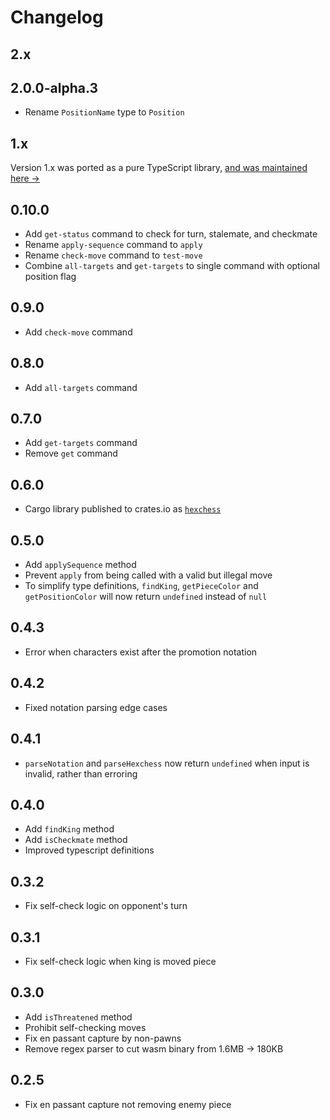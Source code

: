 # Changelog

## 2.x

## 2.0.0-alpha.3

- Rename `PositionName` type to `Position`

## 1.x

Version 1.x was ported as a pure TypeScript library, [and was maintained here &rarr;](https://github.com/scottbedard/hexchess.ts)

## 0.10.0

- Add `get-status` command to check for turn, stalemate, and checkmate
- Rename `apply-sequence` command to `apply`
- Rename `check-move` command to `test-move`
- Combine `all-targets` and `get-targets` to single command with optional position flag

## 0.9.0

- Add `check-move` command

## 0.8.0

- Add `all-targets` command

## 0.7.0

- Add `get-targets` command
- Remove `get` command

## 0.6.0

- Cargo library published to crates.io as [`hexchess`](https://crates.io/crates/hexchess)

## 0.5.0

- Add `applySequence` method
- Prevent `apply` from being called with a valid but illegal move
- To simplify type definitions, `findKing`, `getPieceColor` and `getPositionColor` will now return `undefined` instead of `null`

## 0.4.3

- Error when characters exist after the promotion notation

## 0.4.2

- Fixed notation parsing edge cases

## 0.4.1

- `parseNotation` and `parseHexchess` now return `undefined` when input is invalid, rather than erroring

## 0.4.0

- Add `findKing` method
- Add `isCheckmate` method
- Improved typescript definitions

## 0.3.2

- Fix self-check logic on opponent's turn

## 0.3.1

- Fix self-check logic when king is moved piece

## 0.3.0

- Add `isThreatened` method
- Prohibit self-checking moves
- Fix en passant capture by non-pawns
- Remove regex parser to cut wasm binary from 1.6MB &rarr; 180KB

## 0.2.5

- Fix en passant capture not removing enemy piece
